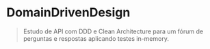 # DomainDrivenDesign
> Estudo de API com DDD e Clean Architecture para um fórum de perguntas e respostas aplicando testes in-memory.